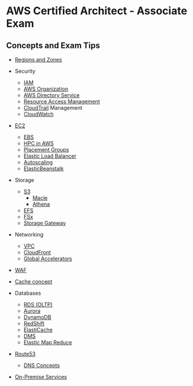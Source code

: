 # AWS Certified Architect - Associate Exam

## Concepts and Exam Tips
* [Regions and Zones](regions/readme.md)
* Security
  * [IAM](iam/readme.md)
  * [AWS Organization](aws-organization/readme.md) 
  * [AWS Directory Service](./directory-service/readme.md)
  * [Resource Access Management](./ram/readme.md)
  * [CloudTrail](./cloudtrail/readme.md)
Management
  * [CloudWatch](./cloudwatch/readme.md)

* [EC2](ec2/readme.md)
  * [EBS](./ebs/readme.md)
  * [HPC in AWS](./hpc-in-aws/readme.md)
  * [Placement Groups](./placement-group/readme.md)
  * [Elastic Load Balancer](./elb/readme.md)
  * [Autoscaling](./autoscaling/readme.md)
  * [ElasticBeanstalk](./elasticbeanstalk/readme.md)
* Storage
  * [S3](s3/readme.md)
    * [Macie](./aws-macie/readme.md)
    * [Athena](./aws-athena/readme.md)
  * [EFS](efs/readme.md)
  * [FSx](fsx/readme.md)
  * [Storage Gateway](storage-gateway/readme.md)
* Networking
  * [VPC](./vpc/readme.md)
  * [CloudFront](cloud-front/readme.md)
  * [Global Accelerators](./global-accelerators/readme.md)
* [WAF](./waf/readme.md)
* [Cache concept](./caching/readme.md)
* Databases
  * [RDS (OLTP)](./rds/readme.md)
  * [Aurora](./aurora/readme.md)
  * [DynamoDB](./dynamodb/readme.md)
  * [RedShift](./redshift/readme.md)
  * [ElastiCache](./elasticache/readme.md) 
  * [DMS](./dms/readme.md)
  * [Elastic Map Reduce](./emr/readme.md)
* [Route53](./route53/readme.md)
  * [DNS Concepts](./dns/readme.md)
* [On-Premise Services](./on-prem/readme.md)